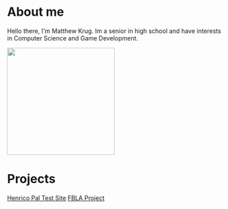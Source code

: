 # About me

Hello there, I'm Matthew Krug. Im a senior in high school and have interests in Computer Science and Game Development.

<img width='250px' height='250px' src='https://github-readme-stats.vercel.app/api/top-langs/?username=Matthew-Krug&theme=react'>

# Projects
[Henrico Pal Test Site](https://matthew-krug.github.io/Henrico-Pal-Test/)
[FBLA Project](https://github.com/Adam-S-Amir/Odyssey-Outfits)

